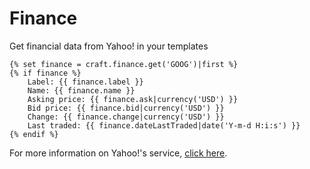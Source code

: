 # Finance

Get financial data from Yahoo! in your templates

```twig
{% set finance = craft.finance.get('GOOG')|first %}
{% if finance %}
	Label: {{ finance.label }}
	Name: {{ finance.name }}
	Asking price: {{ finance.ask|currency('USD') }}
	Bid price: {{ finance.bid|currency('USD') }}
	Change: {{ finance.change|currency('USD') }}
	Last traded: {{ finance.dateLastTraded|date('Y-m-d H:i:s') }}
{% endif %}
```

For more information on Yahoo!'s service, [click here](http://www.jarloo.com/yahoo_finance/).
